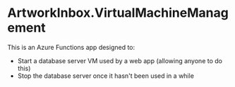 # ArtworkInbox.VirtualMachineManagement

This is an Azure Functions app designed to:

* Start a database server VM used by a web app (allowing anyone to do this)
* Stop the database server once it hasn't been used in a while

